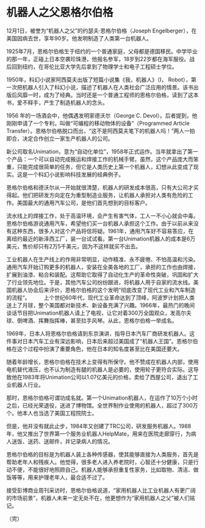 # 机器人之父恩格尔伯格

12月1日，被誉为“机器人之父”的约瑟夫·恩格尔伯格（Joseph Engelberger），在美国因病去世，享年90岁。他发明制造了人类第一台机器人。

1925年7月，恩格尔伯格生于纽约的一个普通家庭，父母都是德国移民。中学毕业的那一年，正碰上日本空袭珍珠港，他报名参军，18岁到22岁都在海军服役。战后回到纽约，在哥伦比亚大学先后拿到了物理学士和电子工程硕士学位。

1950年，科幻小说家阿西莫夫出版了短篇小说集《我，机器人》（I， Robot），第一次把机器人引入了科幻小说，描述了机器人在人类社会广泛应用的情景。该书出版后风靡一时，成为了经典。当时还是一个普通工程师的恩格尔伯格，读到了这本书，爱不释手，产生了制造机器人的念头。

1956 年的一场酒会中，他偶遇发明家德沃尔（George C. Devol）。后者提到，他刚刚申请了一个专利，叫做“可编程的移动物体的设备”（Programmed Article Transfer）。恩格尔伯格脱口而出，“这不是阿西莫夫笔下的机器人吗！”两人一拍即合，决定合作创立一家生产机器人的公司。

新公司取名Unimation，意为“自动化单位”，1958年正式运作。当年就拿出了第一个产品：一个可以自动完成搬运和焊接工作的机械手臂。虽然，这个产品庞大而笨重，只能完成很简单的任务，但它是人类历史上第一个机器人，幻想从此变成了现实。这是一个科幻小说影响科技发展的经典例子。

恩格尔伯格和德沃尔从一开始就很清楚，机器人的研发成本很高，只有大公司才买得起。他们把研发方向定在为重型制造业服务，让机器人承担对人类有危险的工作。美国最大的通用汽车公司，是他们首先想到的目标客户。

流水线上的焊接工作，处于高温环境，会产生有害气体，工人一不小心就会中毒。恩格尔伯格游说通用汽车，希望他们买一台机器人承担这个工作。由于以前从来没有这种东西，很多人对这个产品将信将疑。1961年，通用汽车好不容易答应，在离纽约最近的新泽西工厂，装一台试试看。第一台Unimation机器人的成本是6万美元，售价却只有2万5千美元，因为不这样就买不出去。

工业机器人在生产线上的作用非常明显，动作精准、永不疲倦、不怕高温和污染。通用汽车开始订购更多的机器人，安装在全美各地的工厂，承担的工作也由焊接，扩展到油漆、粘合和装配。这帮助它取得了自动化生产的革命性突破，巩固和扩大了行业领先地位。于是，其他汽车公司纷纷跟进，将机器人用于自家的流水线。美国机器人协会后来评价，恩格尔伯格的这个发明“彻底改变了现代工业和汽车制造的流程“。
　　
上个世纪60年代，现代工业革命达到了顶峰，阿波罗计划把人类送上了月球，整个美国都对新技术、新设备充满了兴趣。1966年，最热门的晚间谈话节目把Unimation机器人请上了电视，让它对着300万全国观众，发高尔夫球、倒啤酒、挥舞指挥棒，甚至拉手风琴。从此，恩格尔伯格一举成名。

1969年，日本人将恩格尔伯格请到东京演讲，指导日本汽车厂商研发机器人。这件事对日本汽车工业有深远影响，日本后来超过美国成了“机器人王国”。恩格尔伯格在这个过程中扮演了重要角色，他在日本的知名度甚至比在美国还要大。

随着年龄增长，恩格尔伯格在技术上变得有所保守。他不赞成在机器人内部，使用电机替代液压，也不认为制造有腿的机器人是必要的，使用轮子更符合实际。这导致他在1983年将Unimation公司以1.07亿美元的价格，卖给了西屋公司，退出了工业机器人行业。

那时，恩格尔伯格可谓功成名就。第一个Unimation机器人，在运作了10万个小时之后，已经光荣退役，送进了博物馆。全世界制作业使用的机器人，超过了300万个。他本人也当选了美国工程院院士。

但是，他并没有就此止步，1984年又创建了TRC公司，研发服务机器人。1988年，他又推出了世界第一个服务业机器人HelpMate，用来在医院走廊穿行，为病人送饭、送药、送邮件，并记录病人的情况。

恩格尔伯格的目标是为机器人装上各种传感器，使其能够直接为人类服务，首先是帮助老年人和残疾人。他觉得，很多老人进入养老院时，心智还十分健康，只是行动不便，不能很好地照顾自己。机器人能够承担重复性家务，比如取物、清洁、做饭等等，用来护理老年人，最合适不过了。

接受彭博商业周刊采访时，恩格尔伯格说道，“家用机器人比工业机器人有更广阔的市场前景”，机器人未来一定无处不在，他更想作为“家用机器人之父”被人们铭记。

（完）






